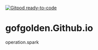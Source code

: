 [![Gitpod ready-to-code](https://img.shields.io/badge/Gitpod-ready--to--code-blue?logo=gitpod)](https://gitpod.io/#https://github.com/GOFGOLDEN/gofgolden.github.io)

# gofgolden.Github.io
operation.spark
